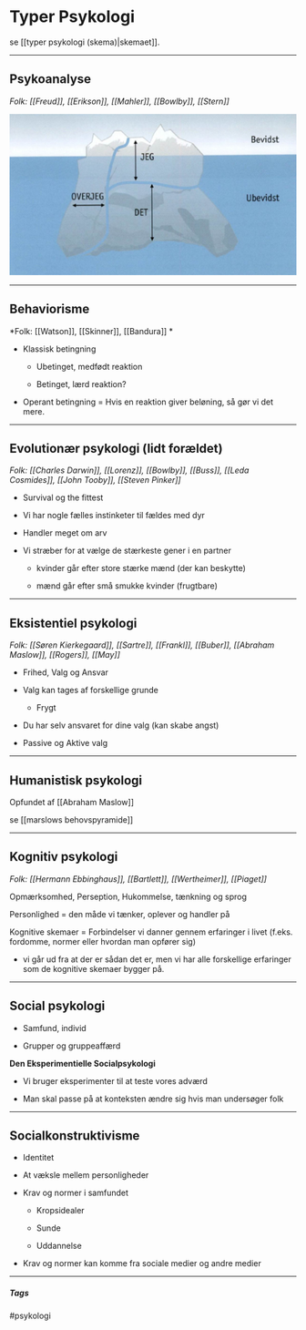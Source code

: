 # Typer Psykologi 
se [[typer psykologi (skema)|skemaet]].

---

## Psykoanalyse
*Folk: [[Freud]], [[Erikson]], [[Mahler]], [[Bowlby]], [[Stern]]*


![psykoanalyse](Billeder/Psykoanalyse.jpg)


---

## Behaviorisme
*Folk: [[Watson]], [[Skinner]], [[Bandura]] *

- Klassisk betingning



	- Ubetinget, medfødt reaktion

	- Betinget, lærd reaktion?

- Operant betingning = Hvis en reaktion giver beløning, så gør vi det mere.

---

           

## Evolutionær psykologi (lidt forældet)

*Folk: [[Charles Darwin]], [[Lorenz]], [[Bowlby]], [[Buss]], [[Leda Cosmides]], [[John Tooby]], [[Steven Pinker]]*

- Survival og the fittest

- Vi har nogle fælles instinketer til fældes med dyr

- Handler meget om arv

- Vi stræber for at vælge de stærkeste gener i en partner

	 - kvinder går efter store stærke mænd (der kan beskytte)

	 - mænd går efter små smukke kvinder (frugtbare)

---


## Eksistentiel psykologi

*Folk: [[Søren Kierkegaard]], [[Sartre]], [[Frankl]], [[Buber]], [[Abraham Maslow]], [[Rogers]], [[May]]*

- Frihed, Valg og Ansvar

- Valg kan tages af forskellige grunde

	 - Frygt

- Du har selv ansvaret for dine valg (kan skabe angst)

- Passive og Aktive valg

---

## Humanistisk psykologi
Opfundet af [[Abraham Maslow]] 

se [[marslows behovspyramide]]

---


## Kognitiv psykologi
*Folk: [[Hermann Ebbinghaus]], [[Bartlett]], [[Wertheimer]], [[Piaget]]*


Opmærksomhed, Perseption, Hukommelse, tænkning og sprog

Personlighed = den måde vi tænker, oplever og handler på

Kognitive skemaer = Forbindelser vi danner gennem erfaringer i livet (f.eks. fordomme, normer eller hvordan man opfører sig)

- vi går ud fra at der er sådan det er, men vi har alle forskellige erfaringer som de kognitive skemaer bygger på.

---

## Social psykologi

- Samfund, individ

- Grupper og gruppeaffærd

**Den Eksperimentielle Socialpsykologi**

- Vi bruger eksperimenter til at teste vores adværd

- Man skal passe på at konteksten ændre sig hvis man undersøger folk

---

## Socialkonstruktivisme

- Identitet

- At væksle mellem personligheder

- Krav og normer i samfundet

	 - Kropsidealer

	 - Sunde

	 - Uddannelse

- Krav og normer kan komme fra sociale medier og andre medier


---
##### Tags
#psykologi